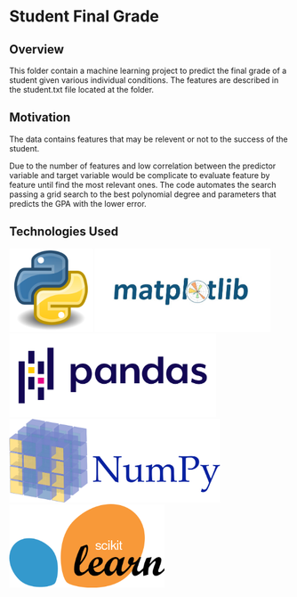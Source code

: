 # Student Final Grade
## Overview
This folder contain a machine learning project to predict the final grade of a student given various individual conditions.
The features are described in the student.txt file located at the folder.

## Motivation
The data contains features that may be relevent or not to the success of the student.

Due to the number of features and low correlation between the predictor variable and target variable would be complicate to evaluate feature by feature until find the
most relevant ones. The code automates the search passing a grid search to the best polynomial degree and parameters that predicts the GPA with the lower error.


## Technologies Used
<img src="/images/python.png" height="150"> <img src="/images/matplotlib.jpeg" height="150"> <img src="/images/pandas.png" height="150"> <img src="/images/numpy.png" height="150">
 <img src="/images/sklearn.png" height="150">

